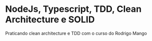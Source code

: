 ﻿# NodeJs, Typescript, TDD, Clean Architecture e SOLID
 Praticando clean architecture e TDD com o curso do Rodrigo Mango
